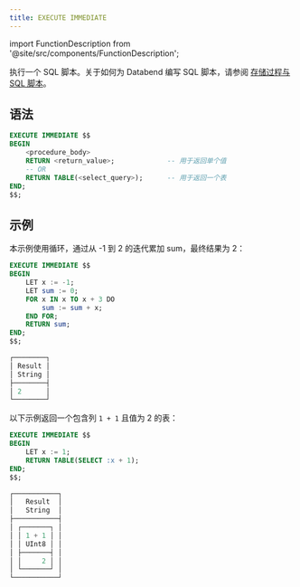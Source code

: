 ```yaml
---
title: EXECUTE IMMEDIATE
---
```

import FunctionDescription from '@site/src/components/FunctionDescription';

<FunctionDescription description="Introduced or updated: v1.2.452"/>

执行一个 SQL 脚本。关于如何为 Databend 编写 SQL 脚本，请参阅 [存储过程与 SQL 脚本](/sql/stored-procedure-scripting/)。

## 语法

```sql
EXECUTE IMMEDIATE $$
BEGIN
    <procedure_body>
    RETURN <return_value>;             -- 用于返回单个值
    -- OR
    RETURN TABLE(<select_query>);      -- 用于返回一个表
END;
$$;
```

## 示例

本示例使用循环，通过从 -1 到 2 的迭代累加 sum，最终结果为 2：

```sql
EXECUTE IMMEDIATE $$
BEGIN
    LET x := -1;
    LET sum := 0;
    FOR x IN x TO x + 3 DO
        sum := sum + x;
    END FOR;
    RETURN sum;
END;
$$;

┌────────┐
│ Result │
│ String │
├────────┤
│ 2      │
└────────┘
```

以下示例返回一个包含列 `1 + 1` 且值为 2 的表：

```sql
EXECUTE IMMEDIATE $$
BEGIN
    LET x := 1;
    RETURN TABLE(SELECT :x + 1);
END;
$$;

┌───────────┐
│   Result  │
│   String  │
├───────────┤
│ ┌───────┐ │
│ │ 1 + 1 │ │
│ │ UInt8 │ │
│ ├───────┤ │
│ │     2 │ │
│ └───────┘ │
└───────────┘
```